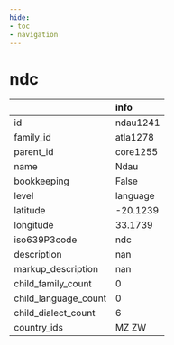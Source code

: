 ```yaml
---
hide:
- toc
- navigation
---
```

# ndc
|                      | info     |
|:---------------------|:---------|
| id                   | ndau1241 |
| family_id            | atla1278 |
| parent_id            | core1255 |
| name                 | Ndau     |
| bookkeeping          | False    |
| level                | language |
| latitude             | -20.1239 |
| longitude            | 33.1739  |
| iso639P3code         | ndc      |
| description          | nan      |
| markup_description   | nan      |
| child_family_count   | 0        |
| child_language_count | 0        |
| child_dialect_count  | 6        |
| country_ids          | MZ ZW    |